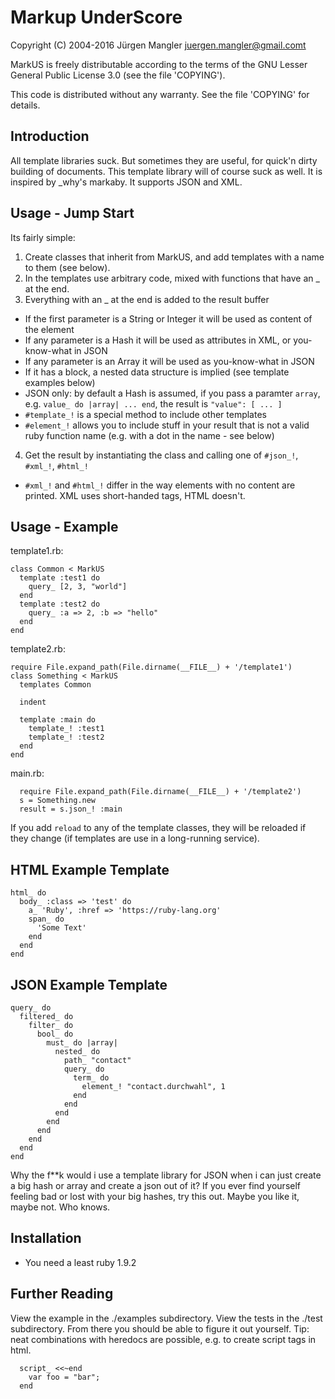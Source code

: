 # Markup UnderScore

Copyright (C) 2004-2016 Jürgen Mangler <juergen.mangler@gmail.comt>

MarkUS is freely distributable according to the terms of the
GNU Lesser General Public License 3.0 (see the file 'COPYING').

This code is distributed without any warranty. See the file
'COPYING' for details.

## Introduction

All template libraries suck. But sometimes they are useful, for 
quick'n dirty building of documents. This template library will of course suck
as well. It is inspired by _why's markaby. It supports JSON and XML.

## Usage - Jump Start

Its fairly simple:

1. Create classes that inherit from MarkUS, and add templates with a name to them (see below). 
2. In the templates use arbitrary code, mixed with functions that have an _ at the end. 
3. Everything with an _ at the end is added to the result buffer
  - If the first parameter is a String or Integer it will be used as content of the element
  - If any parameter is a Hash it will be used as attributes in XML, or you-know-what in JSON
  - If any parameter is an Array it will be used as you-know-what in JSON
  - If it has a block, a nested data structure is implied (see template examples below)
  - JSON only: by default a Hash is assumed, if you pass a paramter ```array```, e.g. ```value_ do |array| ... end```, the result is ```"value": [ ... ]```
  - ```#template_!``` is a special method to include other templates
  - ```#element_!``` allows you to include stuff in your result that is not a valid ruby function name (e.g. with a dot in the name - see below)
4. Get the result by instantiating the class and calling one of ```#json_!```, ```#xml_!```, ```#html_!```
  - ```#xml_!``` and ```#html_!``` differ in the way elements with no content are printed. XML uses short-handed tags, HTML doesn't.

## Usage - Example

template1.rb:
```
class Common < MarkUS
  template :test1 do
    query_ [2, 3, "world"]
  end
  template :test2 do
    query_ :a => 2, :b => "hello"
  end
end
```

template2.rb:
```
require File.expand_path(File.dirname(__FILE__) + '/template1')
class Something < MarkUS
  templates Common                                                                                                                                                                                                                                                   

  indent

  template :main do
    template_! :test1
    template_! :test2
  end
end
```

main.rb:
```
  require File.expand_path(File.dirname(__FILE__) + '/template2')
  s = Something.new
  result = s.json_! :main
```

If you add ```reload``` to any of the template classes, they will be reloaded if they change (if templates are use in a long-running service).

## HTML Example Template

```
html_ do
  body_ :class => 'test' do
    a_ 'Ruby', :href => 'https://ruby-lang.org'
    span_ do
      'Some Text'
    end
  end
end
```

## JSON Example Template

```
query_ do
  filtered_ do
    filter_ do
      bool_ do
        must_ do |array|
          nested_ do
            path_ "contact"
            query_ do
              term_ do
                element_! "contact.durchwahl", 1
              end
            end
          end
        end
      end
    end
  end
end
```

Why the f**k would i use a template library for JSON when i can just create a
big hash or array and create a json out of it? If you ever find yourself feeling bad or
lost with your big hashes, try this out. Maybe you like it, maybe not. Who
knows.

## Installation

* You need a least ruby 1.9.2

## Further Reading

View the example in the ./examples subdirectory. View the tests in the ./test subdirectory. From there you should be able to figure it out yourself. Tip: neat combinations with heredocs are possible, e.g. to create script tags in html.

```
  script_ <<~end
    var foo = "bar";
  end
```


